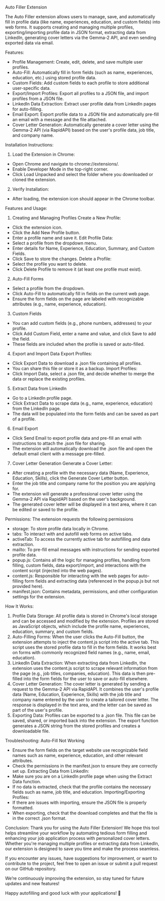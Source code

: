 Auto Filler Extension

The Auto Filler extension allows users to manage, save, and automatically fill in profile data (like name, experiences, education, and custom fields) into web forms. It supports creating and managing multiple profiles, exporting/importing profile data in JSON format, extracting data from LinkedIn, generating cover letters via the Gemma-2 API, and even sending exported data via email.

Features:
- Profile Management: Create, edit, delete, and save multiple user profiles.
- Auto-Fill: Automatically fill in form fields (such as name, experiences, education, etc.) using stored profile data.
- Custom Fields: Add custom fields to each profile to store additional user-specific data.
- Export/Import Profiles: Export all profiles to a JSON file, and import profiles from a JSON file.
- LinkedIn Data Extraction: Extract user profile data from LinkedIn pages for auto-filling.
- Email Export: Export profile data to a JSON file and automatically pre-fill an email with a message and the file attached.
- Cover Letter Generation: Automatically generate a cover letter using the Gemma-2 API (via RapidAPI) based on the user's profile data, job title, and company name.

Installation Instructions:
1. Load the Extension in Chrome:
- Open Chrome and navigate to chrome://extensions/.
- Enable Developer Mode in the top-right corner.
- Click Load Unpacked and select the folder where you downloaded or cloned the extension.
2. Verify Installation:
- After loading, the extension icon should appear in the Chrome toolbar.

Features and Usage:
1. Creating and Managing Profiles
Create a New Profile:
- Click the extension icon.
- Click the Add New Profile button.
- Enter a profile name and save it.
Edit Profile Data:
- Select a profile from the dropdown menu.
- Enter details for Name, Experience, Education, Summary, and Custom Fields.
- Click Save to store the changes.
Delete a Profile:
- Select the profile you want to delete.
- Click Delete Profile to remove it (at least one profile must exist).

2. Auto-Fill Forms
- Select a profile from the dropdown.
- Click Auto-Fill to automatically fill in fields on the current web page.
- Ensure the form fields on the page are labeled with recognizable attributes (e.g., name, experience, education).

3. Custom Fields
- You can add custom fields (e.g., phone numbers, addresses) to your profile.
- Click Add Custom Field, enter a name and value, and click Save to add the field.
- These fields are included when the profile is saved or auto-filled.

4. Export and Import Data
Export Profiles:
- Click Export Data to download a .json file containing all profiles.
- You can share this file or store it as a backup.
Import Profiles:
- Click Import Data, select a .json file, and decide whether to merge the data or replace the existing profiles.

5. Extract Data from LinkedIn
- Go to a LinkedIn profile page.
- Click Extract Data to scrape data (e.g., name, experience, education) from the LinkedIn page.
- The data will be populated into the form fields and can be saved as part of a profile.

6. Email Export
- Click Send Email to export profile data and pre-fill an email with instructions to attach the .json file for sharing.
- The extension will automatically download the .json file and open the default email client with a message pre-filled.

7. Cover Letter Generation
Generate a Cover Letter:
- After creating a profile with the necessary data (Name, Experience, Education, Skills), click the Generate Cover Letter button.
- Enter the job title and company name for the position you are applying for.
- The extension will generate a professional cover letter using the Gemma-2 API via RapidAPI based on the user's background.
- The generated cover letter will be displayed in a text area, where it can be edited or saved to the profile.

Permissions:
The extension requests the following permissions
- storage: To store profile data locally in Chrome.
- tabs: To interact with and autofill web forms on active tabs.
- activeTab: To access the currently active tab for autofilling and data extraction.
- mailto: To pre-fill email messages with instructions for sending exported profile data.
- popup.js: Contains all the logic for managing profiles, handling form filling, custom fields, data export/import, and interactions with the content script (injected into the web pages).
- content.js: Responsible for interacting with the web pages for auto-filling form fields and extracting data (referenced in the popup.js but not provided here).
- manifest.json: Contains metadata, permissions, and other configuration settings for the extension.

How It Works:
1. Profile Data Storage: All profile data is stored in Chrome's local storage and can be accessed and modified by the extension. Profiles are stored as JavaScript objects, which include the profile name, experiences, education, summary, and custom fields.
2. Auto-Filling Forms: When the user clicks the Auto-Fill button, the extension attempts to inject the content.js script into the active tab. This script uses the stored profile data to fill in the form fields. It works best on forms with commonly recognized field names (e.g., name, email, education).
3. LinkedIn Data Extraction: When extracting data from LinkedIn, the extension uses the content.js script to scrape relevant information from the page (e.g., job titles, companies, education). This data is then pre-filled into the form fields for the user to save or auto-fill elsewhere.
4. Cover Letter Generation: The cover letter is generated by sending a request to the Gemma-2 API via RapidAPI. It combines the user's profile data (Name, Education, Experience, Skills) with the job title and company name entered by the user to create a tailored cover letter. The response is displayed in the text area, and the letter can be saved as part of the user's profile.
5. Exporting Data: Profiles can be exported to a .json file. This file can be saved, shared, or imported back into the extension. The export function generates a JSON string from the stored profiles and creates a downloadable file.

Troubleshooting:
Auto-Fill Not Working
- Ensure the form fields on the target website use recognizable field names such as name, experience, education, and other relevant attributes.
- Check the permissions in the manifest.json to ensure they are correctly set up.
Extracting Data from LinkedIn:
- Make sure you are on a LinkedIn profile page when using the Extract Data function.
- If no data is extracted, check that the profile contains the necessary fields such as name, job title, and education.
Importing/Exporting Profiles:
- If there are issues with importing, ensure the JSON file is properly formatted.
- When exporting, check that the download completes and that the file is in the correct .json format.

Conclusion:
Thank you for using the Auto Filler Extension! We hope this tool helps streamline your workflow by automating tedious form filling and enhancing your job application process with personalized cover letters. Whether you're managing multiple profiles or extracting data from LinkedIn, our extension is designed to save you time and make the process seamless.

If you encounter any issues, have suggestions for improvement, or want to contribute to the project, feel free to open an issue or submit a pull request on our GitHub repository.

We’re continuously improving the extension, so stay tuned for future updates and new features!

Happy autofilling and good luck with your applications! 🚀








